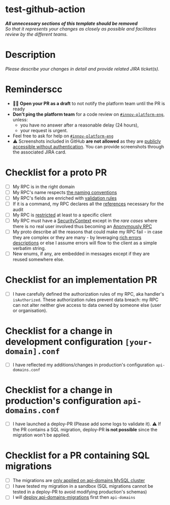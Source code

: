 # test-github-action

_**All unnecessary sections of this template should be removed**<br>
So that it represents your changes as closely as possible and facilitates review by the different teams._

# Description

_Please describe your changes in detail and provide related JIRA ticket(s)._

# Reminderscc

- 👷‍♂️ **Open your PR as a draft** to not notify the platform team until the PR is ready
- **Don't ping the platform team** for a code review on [`#innov-platform-eng`](https://teads.slack.com/archives/CD3GJ2MU5), unless:
  - you have no answer after a reasonable delay (24 hours),
  - your request is urgent.
- Feel free to ask for help on [`#innov-platform-eng`](https://teads.slack.com/archives/CD3GJ2MU5)
- ⚠️ Screenshots included in GitHub **are not allowed** as they are [publicly accessible without authentication](https://docs.github.com/en/get-started/writing-on-github/working-with-advanced-formatting/attaching-files). You can provide screenshots through the associated JIRA card.

# Checklist for a proto PR

- [ ] My RPC is in the right domain
- [ ] My RPC's name respects [the naming conventions](https://github.com/ebuzzing/service-api-domains/blob/master/documentation/HowTo/HowToNameMyRpc.md)
- [ ] My RPC's fields are enriched with [validation rules](https://github.com/ebuzzing/service-api-domains/blob/master/documentation/Explanation/ValidationRules.md)
- [ ] If it is a command, my RPC declares all the [references](https://github.com/ebuzzing/service-api-domains#reference) necessary for the audit
- [ ] My RPC is [restricted](https://github.com/ebuzzing/service-api-domains/blob/master/documentation/HowTo/HowToRestrictAnRpcToSpecificClients.md) at least to a specific client
- [ ] My RPC must have a [SecurityContext](https://github.com/ebuzzing/service-api-domains/blob/master/documentation/Explanation/IdentificationAndAuthentication.md#identification1) except in the _rare cases_ where there is no real user involved thus becoming an [Anonymously RPC](https://github.com/ebuzzing/service-api-domains/blob/master/documentation/Explanation/IdentificationAndAuthentication.md#:~:text=the%20rpc%20should%20be%20suffixed%20with%20anonymously)
- [ ] My proto describe all the reasons that could make my RPC fail - in case they are complex or they are many - by leveraging [rich errors descriptions](https://github.com/ebuzzing/service-api-domains/blob/master/documentation/HowTo/HowToUseRichErrorMessages.md) or else I assume errors will flow to the client as a simple verbatim string. 
- [ ] New enums, if any, are embedded in messages except if they are reused somewhere else. 

# Checklist for an implementation PR
- [ ] I have carefully defined the authorization rules of my RPC, aka handler's `isAuthorized`. These authorization rules prevent data breach: my RPC can not alter neither give access to data owned by someone else (user or organisation).

# Checklist for a change in development configuration `[your-domain].conf`
- [ ] I have reflected my additions/changes in production's configuration `api-domains.conf`

# Checklist for a change in production's configuration `api-domains.conf`
- [ ] I have launched a deploy-PR (Please add some logs to validate it).
  ⚠️ If the PR contains a SQL migration, deploy-PR **is not possible** since the migration won't be applied.

# Checklist for a PR containing SQL migrations
- [ ] The migrations are [only applied on api-domains MySQL cluster](https://github.com/ebuzzing/service-api-domains/blob/master/documentation/ADR/OnlyApplyMigrationsToApiDomainsCluster.md)
- [ ] I have tested my migration in a sandbox (SQL migrations cannot be tested in a deploy-PR to avoid modifying production's schemas)
- [ ] I will [deploy api-domains-migrations](https://github.com/ebuzzing/service-api-domains/blob/master/documentation/HowTo/HowToDeployApiDomainsMigrations.md) first then `api-domains`
